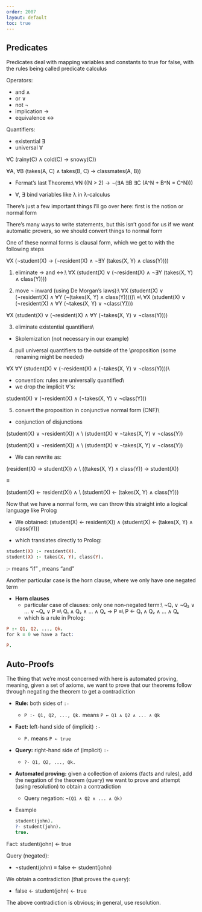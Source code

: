 ```yaml
---
order: 2007
layout: default
toc: true
---
```


## Predicates


Predicates deal with mapping variables and constants to true for false, with the rules being called predicate calculus

Operators:
  - and ∧
  - or ∨
  - not ¬
  - implication → 
  - equivalence ↔

Quantifiers:
  - existential ∃
  - universal ∀

∀C (rainy(C) ∧ cold(C) → snowy(C))

∀A, ∀B (takes(A, C) ∧ takes(B, C) → classmates(A, B))

- Fermat’s last Theorem:\\
∀N ((N > 2) → ¬(∃A ∃B ∃C (A^N + B^N = C^N)))

- ∀, ∃ bind variables like λ in λ-calculus


There’s just a few important things I’ll go over here: first is the notion or normal form

There’s many ways to write statements, but this isn’t good for us if we want automatic provers, so we should convert things to normal form

One of these normal forms is clausal form, which we get to with the following steps

∀X (¬student(X) → (¬resident(X) ∧ ¬∃Y (takes(X, Y) ∧ class(Y))))

1. eliminate → and ↔:\\
∀X (student(X) ∨ (¬resident(X) ∧ ¬∃Y (takes(X, Y) ∧ class(Y))))

2. move ¬ inward (using De Morgan’s laws):\\
∀X (student(X) ∨ (¬resident(X) ∧ ∀Y (¬(takes(X, Y) ∧ class(Y)))))\\
≡\\
∀X (student(X) ∨ (¬resident(X) ∧ ∀Y (¬takes(X, Y) ∨ ¬class(Y))))

∀X (student(X) ∨ (¬resident(X) ∧ ∀Y (¬takes(X, Y) ∨ ¬class(Y))))

3. eliminate existential quantifiers\\
  - Skolemization (not necessary in our example)

4. pull universal quantifiers to the outside of the \\proposition (some renaming might be needed)

∀X ∀Y (student(X) ∨ (¬resident(X) ∧ (¬takes(X, Y) ∨ ¬class(Y))))\\
  - convention: rules are universally quantified\\
  - we drop the implicit ∀'s:

student(X) ∨ (¬resident(X) ∧ (¬takes(X, Y) ∨ ¬class(Y)))

5. convert the proposition in conjunctive normal form (CNF)\\
  - conjunction of disjunctions

(student(X) ∨ ¬resident(X)) ∧ \\
(student(X) ∨ ¬takes(X, Y) ∨ ¬class(Y))


(student(X) ∨ ¬resident(X)) ∧ \\
(student(X) ∨ ¬takes(X, Y) ∨ ¬class(Y))

- We can rewrite as:

(resident(X) → student(X)) ∧ \\
((takes(X, Y) ∧ class(Y)) → student(X))

≡

(student(X) ← resident(X)) ∧ \\
(student(X) ← (takes(X, Y) ∧ class(Y)))


Now that we have a normal form, we can throw this straight into a logical language like Prolog

- We obtained:
(student(X) ← resident(X)) ∧ 
(student(X) ← (takes(X, Y) ∧ class(Y)))

- which translates directly to Prolog:

```prolog
student(X) :- resident(X).
student(X) :- takes(X, Y), class(Y).
```

:- means “if”
, means “and”

Another particular case is the horn clause, where we only have one negated term

- **Horn clauses**
  - particular case of clauses: only one non-negated term:\\
    ¬Q₁ ∨ ¬Q₂ ∨ ... ∨ ¬Qₖ ∨ P ≡\\
    Q₁ ∧ Q₂ ∧ ... ∧ Qₖ → P ≡\\
    P ← Q₁ ∧ Q₂ ∧ ... ∧ Qₖ
  - which is a rule in Prolog:

```prolog
P :- Q1, Q2, ..., Qk.
for k = 0 we have a fact:

P.
```

## Auto-Proofs

The thing that we’re most concerned with here is automated proving, meaning, given a set of axioms, we want to prove that our theorems follow through negating the theorem to get a contradiction

- **Rule:** both sides of `:-`
  - `P :- Q1, Q2, ..., Qk.` means `P ← Q1 ∧ Q2 ∧ ... ∧ Qk`

- **Fact:** left-hand side of (implicit) `:-`
  - `P.` means `P ← true`

- **Query:** right-hand side of (implicit) `:-`
  - `?- Q1, Q2, ..., Qk.`

- **Automated proving:** given a collection of axioms (facts and rules), add the negation of the theorem (query) we want to prove and attempt (using resolution) to obtain a contradiction
  - Query negation: `¬(Q1 ∧ Q2 ∧ ... ∧ Qk)`

- Example
  ```prolog
  student(john).
  ?- student(john).
  true.
  ```
Fact: student(john) ← true

Query (negated):

- ¬student(john) ≡ false ← student(john)

We obtain a contradiction (that proves the query):

- false ← student(john) ← true

The above contradiction is obvious; in general, use resolution.

